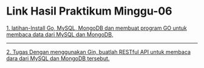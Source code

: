 
# Link Hasil Praktikum Minggu-06

[1. latihan-Install Go, MySQL, MongoDB dan membuat program GO untuk membaca data dari MySQL dan MongoDB,](latihan.md)

---

[2. Tugas Dengan menggunakan Gin, buatlah RESTful API untuk membaca dara dari MySQL dan MongoDB tersebut.](tugas.md)

